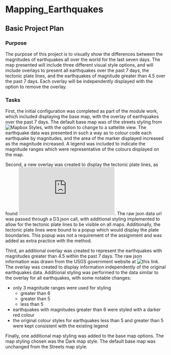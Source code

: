 # Mapping_Earthquakes

## Basic Project Plan
### Purpose
The purpose of this project is to visually show the differences between the magnitudes of earthquakes all over the world for the last seven days. The map presented will include three different visual style options, and will include overlays to present all earthquakes over the past 7 days, the tectonic plate lines, and the earthquakes of magnitude greater than 4.5 over the past 7 days. Each overlay will be independently displayed with the option to remove the overlay.

### Tasks
First, the initial configuration was completed as part of the module work, which included displaying the base map, with the overlay of earthquakes over the past 7 days. The default base map was of the streets styling from ![Mapbox Styles](https://docs.mapbox.com/api/maps/styles/), with the option to change to a sattelite view. The earthquake data was presented in such a way as to colour code each earthquake by magnitudes, and the area of the marker displayed increased as the magnitude increased. A legend was included to indicate the magnitude ranges which were representative of the colours displayed on the map.

Second, a new overlay was created to display the tectonic plate lines, as found ![at this GitHub repository](https://github.com/fraxen/tectonicplates/blob/master/GeoJSON/PB2002_boundaries.json). The raw json data url was passed through a D3.json call, with additional styling implemented to allow for the tectonic plate lines to be visible on all maps. Additionally, the tectonic plate lines were bound to a popup which would display the plate boundaries. This popup was not a requirement of the assignment and was added as extra practice with the method.

Third, an additional overlay was created to represent the earthquakes with magnitudes greater than 4.5 within the past 7 days. The raw json information was drawn from the USGS government website at ![this link](https://earthquake.usgs.gov/earthquakes/feed/v1.0/summary/4.5_week.geojson). The overlay was created to display information independently of the original earthquakes data. Additional styling was performed to the data similar to the overlay for all earthquakes, with some notable changes:
- only 3 magnitude ranges were used for styling
    - greater than 6
    - greater than 5
    - less than 5
- earthquakes with magnitudes greater than 6 were styled with a darker red colour
- the original colour styles for earthquakes less than 5 and greater than 5 were kept consistent with the existing legend

Finally, one additional map styling was added to the base map options. The map styling chosen was the Dark map style. The default base map was unchanged from the Streets map style. 

